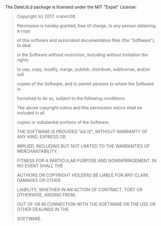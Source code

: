 The DateLib.jl package is licensed under the MIT "Expat" License:

> Copyright (c) 2017: rcalxrc08.
> 
> 
> Permission is hereby granted, free of charge, to any person obtaining a copy
> 
> of this software and associated documentation files (the "Software"), to deal
> 
> in the Software without restriction, including without limitation the rights
> 
> to use, copy, modify, merge, publish, distribute, sublicense, and/or sell
> 
> copies of the Software, and to permit persons to whom the Software is
> 
> furnished to do so, subject to the following conditions:
> 
> 
> 
> The above copyright notice and this permission notice shall be included in all
> 
> copies or substantial portions of the Software.
> 
> 
> 
> THE SOFTWARE IS PROVIDED "AS IS", WITHOUT WARRANTY OF ANY KIND, EXPRESS OR
> 
> IMPLIED, INCLUDING BUT NOT LIMITED TO THE WARRANTIES OF MERCHANTABILITY,
> 
> FITNESS FOR A PARTICULAR PURPOSE AND NONINFRINGEMENT. IN NO EVENT SHALL THE
> 
> AUTHORS OR COPYRIGHT HOLDERS BE LIABLE FOR ANY CLAIM, DAMAGES OR OTHER
> 
> LIABILITY, WHETHER IN AN ACTION OF CONTRACT, TORT OR OTHERWISE, ARISING FROM,
> 
> OUT OF OR IN CONNECTION WITH THE SOFTWARE OR THE USE OR OTHER DEALINGS IN THE
> 
> SOFTWARE.
> 
> 

